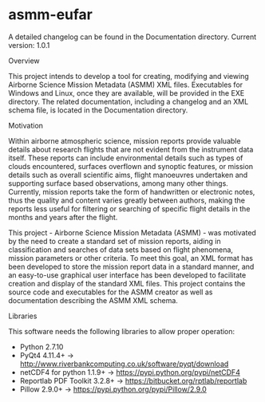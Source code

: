 # asmm-eufar

A detailed changelog can be found in the Documentation directory.
Current version: 1.0.1

Overview

This project intends to develop a tool for creating, modifying and viewing Airborne Science Mission Metadata (ASMM) XML files. Executables for Windows and Linux, once they are available, will be provided in the EXE directory. The related documentation, including a changelog and an XML schema file, is located in the Documentation directory. 

Motivation

Within airborne atmospheric science, mission reports provide valuable details about research flights that are not evident from the instrument data itself. These reports can include environmental details such as types of clouds encountered, surfaces overflown and synoptic features, or mission details such as overall scientific aims, flight manoeuvres undertaken and supporting surface based observations, among many other things. Currently, mission reports take the form of handwritten or electronic notes, thus the quality and content varies greatly between authors, making the reports less useful for filtering or searching of specific flight details in the months and years after the flight.

This project - Airborne Science Mission Metadata (ASMM) - was motivated by the need to create a standard set of mission reports, aiding in classification and searches of data sets based on flight phenomena, mission parameters or other criteria. To meet this goal, an XML format has been developed to store the mission report data in a standard manner, and an easy-to-use graphical user interface has been developed to facilitate creation and display of the standard XML files. This project contains the source code and executables for the ASMM creator as well as documentation describing the ASMM XML schema.

Libraries

This software needs the following libraries to allow proper operation:
  - Python 2.7.10
  - PyQt4 4.11.4+ -> http://www.riverbankcomputing.co.uk/software/pyqt/download
  - netCDF4 for python 1.1.9+ -> https://pypi.python.org/pypi/netCDF4
  - Reportlab PDF Toolkit 3.2.8+ -> https://bitbucket.org/rptlab/reportlab
  - Pillow 2.9.0+ -> https://pypi.python.org/pypi/Pillow/2.9.0
